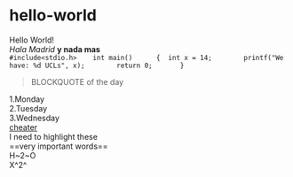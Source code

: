 # hello-world
Hello World!  
*Hala Madrid*
**y nada mas**  
`#include<stdio.h>   
 int main()     
 { 
     int x = 14;       
     printf("We have: %d UCLs", x);       
     return 0;      
 }`  
  
>BLOCKQUOTE of the day
   
1.Monday   
2.Tuesday   
3.Wednesday   
[cheater](https://www.google.com)   
I need to highlight these   
==very important words==  
H~2~O  
X^2^
